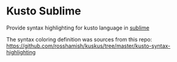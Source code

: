 # Kusto Sublime
Provide syntax highlighting for kusto language in [sublime](https://packagecontrol.io/packages/Kusto%20Syntax%20Highlighter) 



The syntax coloring definition was sources from this repo: https://github.com/rosshamish/kuskus/tree/master/kusto-syntax-highlighting
